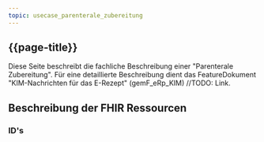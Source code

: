 ```yaml
---
topic: usecase_parenterale_zubereitung
---
```


## {{page-title}}

Diese Seite beschreibt die fachliche Beschreibung einer "Parenterale Zubereitung". Für eine detaillierte Beschreibung dient das FeatureDokument "KIM-Nachrichten für das E-Rezept" (gemF_eRp_KIM) //TODO: Link.





## Beschreibung der FHIR Ressourcen

### ID's